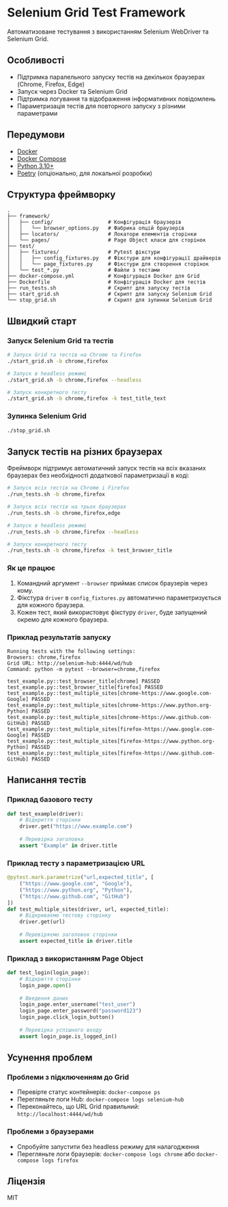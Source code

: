 # Selenium Grid Test Framework

Автоматизоване тестування з використанням Selenium WebDriver та Selenium Grid.

## Особливості

- Підтримка паралельного запуску тестів на декількох браузерах (Chrome, Firefox, Edge)
- Запуск через Docker та Selenium Grid
- Підтримка логування та відображення інформативних повідомлень
- Параметризація тестів для повторного запуску з різними параметрами

## Передумови

- [Docker](https://www.docker.com/get-started)
- [Docker Compose](https://docs.docker.com/compose/install/)
- [Python 3.10+](https://www.python.org/downloads/)
- [Poetry](https://python-poetry.org/docs/#installation) (опціонально, для локальної розробки)

## Структура фреймворку

```
.
├── framework/
│   ├── config/                  # Конфігурація браузерів
│   │   └── browser_options.py   # Фабрика опцій браузерів
│   ├── locators/                # Локатори елементів сторінки
│   └── pages/                   # Page Object класи для сторінок
├── test/
│   ├── fixtures/                # Pytest фікстури
│   │   ├── config_fixtures.py   # Фікстури для конфігурації драйверів
│   │   └── page_fixtures.py     # Фікстури для створення сторінок
│   └── test_*.py                # Файли з тестами
├── docker-compose.yml           # Конфігурація Docker для Grid
├── Dockerfile                   # Конфігурація Docker для тестів
├── run_tests.sh                 # Скрипт для запуску тестів
├── start_grid.sh                # Скрипт для запуску Selenium Grid
└── stop_grid.sh                 # Скрипт для зупинки Selenium Grid
```

## Швидкий старт

### Запуск Selenium Grid та тестів

```bash
# Запуск Grid та тестів на Chrome та Firefox
./start_grid.sh -b chrome,firefox

# Запуск в headless режимі
./start_grid.sh -b chrome,firefox --headless

# Запуск конкретного тесту
./start_grid.sh -b chrome,firefox -k test_title_text
```

### Зупинка Selenium Grid

```bash
./stop_grid.sh
```

## Запуск тестів на різних браузерах

Фреймворк підтримує автоматичний запуск тестів на всіх вказаних браузерах без необхідності додаткової параметризації в коді:

```bash
# Запуск всіх тестів на Chrome і Firefox
./run_tests.sh -b chrome,firefox

# Запуск всіх тестів на трьох браузерах
./run_tests.sh -b chrome,firefox,edge

# Запуск в headless режимі
./run_tests.sh -b chrome,firefox --headless

# Запуск конкретного тесту
./run_tests.sh -b chrome,firefox -k test_browser_title
```

### Як це працює

1. Командний аргумент `--browser` приймає список браузерів через кому.
2. Фікстура `driver` в `config_fixtures.py` автоматично параметризується для кожного браузера.
3. Кожен тест, який використовує фікстуру `driver`, буде запущений окремо для кожного браузера.

### Приклад результатів запуску

```
Running tests with the following settings:
Browsers: chrome,firefox
Grid URL: http://selenium-hub:4444/wd/hub
Command: python -m pytest --browser=chrome,firefox

test_example.py::test_browser_title[chrome] PASSED
test_example.py::test_browser_title[firefox] PASSED
test_example.py::test_multiple_sites[chrome-https://www.google.com-Google] PASSED
test_example.py::test_multiple_sites[chrome-https://www.python.org-Python] PASSED
test_example.py::test_multiple_sites[chrome-https://www.github.com-GitHub] PASSED
test_example.py::test_multiple_sites[firefox-https://www.google.com-Google] PASSED
test_example.py::test_multiple_sites[firefox-https://www.python.org-Python] PASSED
test_example.py::test_multiple_sites[firefox-https://www.github.com-GitHub] PASSED
```

## Написання тестів

### Приклад базового тесту

```python
def test_example(driver):
    # Відкриття сторінки
    driver.get("https://www.example.com")
    
    # Перевірка заголовка
    assert "Example" in driver.title
```

### Приклад тесту з параметризацією URL

```python
@pytest.mark.parametrize("url,expected_title", [
    ("https://www.google.com", "Google"),
    ("https://www.python.org", "Python"),
    ("https://www.github.com", "GitHub")
])
def test_multiple_sites(driver, url, expected_title):
    # Відкриваємо тестову сторінку
    driver.get(url)
    
    # Перевіряємо заголовок сторінки
    assert expected_title in driver.title
```

### Приклад з використанням Page Object

```python
def test_login(login_page):
    # Відкриття сторінки
    login_page.open()
    
    # Введення даних
    login_page.enter_username("test_user")
    login_page.enter_password("password123")
    login_page.click_login_button()
    
    # Перевірка успішного входу
    assert login_page.is_logged_in()
```

## Усунення проблем

### Проблеми з підключенням до Grid

- Перевірте статус контейнерів: `docker-compose ps`
- Перегляньте логи Hub: `docker-compose logs selenium-hub`
- Переконайтесь, що URL Grid правильний: `http://localhost:4444/wd/hub`

### Проблеми з браузерами

- Спробуйте запустити без headless режиму для налагодження
- Перегляньте логи браузерів: `docker-compose logs chrome` або `docker-compose logs firefox`

## Ліцензія

MIT 